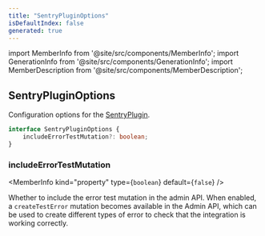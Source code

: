 ```yaml
---
title: "SentryPluginOptions"
isDefaultIndex: false
generated: true
---
```

<!-- This file was generated from the Vendure source. Do not modify. Instead, re-run the "docs:build" script -->
import MemberInfo from '@site/src/components/MemberInfo';
import GenerationInfo from '@site/src/components/GenerationInfo';
import MemberDescription from '@site/src/components/MemberDescription';


## SentryPluginOptions

<GenerationInfo sourceFile="packages/sentry-plugin/src/types.ts" sourceLine="7" packageName="@vendure/sentry-plugin" />

Configuration options for the <a href='/reference/core-plugins/sentry-plugin/#sentryplugin'>SentryPlugin</a>.

```ts title="Signature"
interface SentryPluginOptions {
    includeErrorTestMutation?: boolean;
}
```

<div className="members-wrapper">

### includeErrorTestMutation

<MemberInfo kind="property" type={`boolean`} default={`false`}   />

Whether to include the error test mutation in the admin API.
When enabled, a `createTestError` mutation becomes available in
the Admin API, which can be used to create different types of error
to check that the integration is working correctly.


</div>
